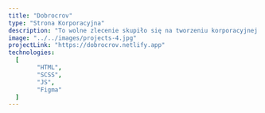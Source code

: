 ```yaml
---
title: "Dobrocrov"
type: "Strona Korporacyjna"
description: "To wolne zlecenie skupiło się na tworzeniu korporacyjnej strony internetowej przy użyciu HTML, SCSS i JS. Współpraca była kluczowa, obejmując bliską koordynację z projektantem i innym członkiem zespołu odpowiedzialnym za przeniesienie witryny do systemu zarządzania treścią (CMS). Wyjątkowym aspektem tego przedsięwzięcia było wykorzystanie szablonu Tilda, co nadało niekonwencjonalny charakter procesowi rozwoju. Klient wyraził pełną satysfakcję z wyników projektu, potwierdzając jego sukces i wyjątkowy charakter."
image: "../../images/projects-4.jpg"
projectLink: "https://dobrocrov.netlify.app"
technologies:
  [
		"HTML",
		"SCSS",
		"JS",
		"Figma"
  ]
---
```

